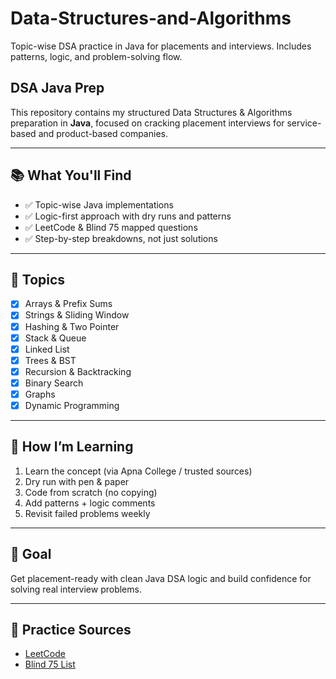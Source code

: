 # Data-Structures-and-Algorithms
Topic-wise DSA practice in Java for placements and interviews. Includes patterns, logic, and problem-solving flow.

## DSA Java Prep

This repository contains my structured Data Structures & Algorithms preparation in **Java**, focused on cracking placement interviews for service-based and product-based companies.

---

## 📚 What You'll Find

- ✅ Topic-wise Java implementations
- ✅ Logic-first approach with dry runs and patterns
- ✅ LeetCode & Blind 75 mapped questions
- ✅ Step-by-step breakdowns, not just solutions

---

## 🧠 Topics

- [x] Arrays & Prefix Sums  
- [x] Strings & Sliding Window  
- [x] Hashing & Two Pointer  
- [x] Stack & Queue  
- [x] Linked List  
- [x] Trees & BST  
- [x] Recursion & Backtracking  
- [x] Binary Search  
- [x] Graphs  
- [x] Dynamic Programming 

---

## 🚀 How I’m Learning

1. Learn the concept (via Apna College / trusted sources)
2. Dry run with pen & paper  
3. Code from scratch (no copying)
4. Add patterns + logic comments
5. Revisit failed problems weekly

---

## 📌 Goal

Get placement-ready with clean Java DSA logic and build confidence for solving real interview problems.

---

## 🔗 Practice Sources

- [LeetCode](https://leetcode.com/)
- [Blind 75 List](https://leetcode.com/list/xi4ci4ig/)

